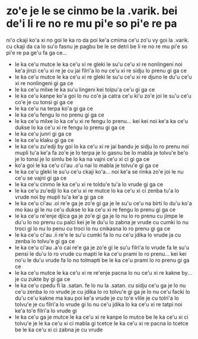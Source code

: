 zo'e je le se cinmo be la .varik. bei de'i li re no re mu pi'e so pi'e re pa
============================================================================

ni'o ckaji ko'a xi no goi le ka ro da poi ke'a cmima ce'u zo'u vy goi la .varik. cu ckaji da ca lo su'o fasnu je pagbu be le se detri be li re no re mu pi'e so pi'e re pa ge'u fa ga ce...

* le ka ce'u mutce le ka ce'u xi re gleki le su'u ce'u xi re nonlingeni noi ke'a jinzi ce'u xi re je cu jai filri'a lo nu ce'u xi re sidju lo prenu gi ga ce
* le ka ce'u mutce le ka ce'u xi re gleki le su'u ce'u xi re djuno le du'u ce'u xi re nonlingeni gi ga ce
* le ka ce'u milxe le ka su'u lingeni kei tolpu'a ce'u gi ga ce
* le ka ce'u kanpe ko'a goi lo nu co'e ja catra ce'u ki'u zo'e joi le su'u ce'u co'e je cu tonsi gi ga ce
* le ka ce'u na terpa ko'a gi ga ce
* le ka ce'u fengu lo no prenu gi ga ce
* le ka ce'u milxe lo ka ce'u xi re fengu lo prenu... kei kei noi ke'a ka ce'u dukse lo ka ce'u xi re fengu lo prenu gi ga ce
* le ka ce'u junri gi ga ce
* le ka ce'u klaku gi ga ce
* le ka ce'u zu'edji by goi lo ka ce'u xi re jai bandu je sidju lo ro prenu noi mupli tu'a ke'a fa zo'e je lo terpa je lo gasnu be lo mabla je tolvu'e be'o je lo tonsi je lo simlu be lo ka na vajni ce'u xi ci gi ga ce
* ko'a goi le ka ce'u ci'au .o'u nai lo mabla je tolvu'e gi ga ce
* le ka ce'u gleki le su'u ce'u ckaji ko'a... noi ke'a se rinka zo'e joi le nu ce'u se vajni gi ga ce
* le ka ce'u cinmo le ka ce'u xi re toldu'e tu'a lo vrude gi ga ce
* le ka ce'u zu'edji lo ka ce'u xi re mutce lo ka ce'u xi ci zenba tu'a lo vrude noi by mupli tu'a ke'a gi ga ce
* le ka ce'u ci'au .oi re'e ga je zo'e gi ga je le su'u ce'u na birti lo du'u ko'a mo kau gi le nu ce'u dukse lo ka ce'u xi re fengu lo prenu gi ga ce
* le ka ce'u re'enje djica ga je zo'e gi ga je lo nu lo ro prenu cu jimpe le du'u lo no prenu cu palci kei je le du'u lo zabna je vrude cu cumki lo nu troci gi lo nu lo penu cu troci lo nu cnikasna lo ro prenu gi ga ce
* le ka ce'u ci'au .ii re'e le su'u cumki fa lo nu ce'u jdika lo vrude ja cu zenba lo tolvu'e gi ga ce
* le ka ce'u ci'au .a'o cai re'e ga je zo'e gi le su'u filri'a lo vrude fa le su'u pensi le du'u lo ro vrude cu mapti le ka ce'u prami lo ro prenu... kei kei no'u le du'u vrude fa lo no tolmapti be le ka ce'u prami lo ro prenu gi ga ce
* le ka ce'u mutce le ka ce'u xi re re'enje pacna lo nu ce'u xi re kakne by... je cu zukte by gi ga ce
* le ka ce'u cpedu fi la .satan. fe lo nu la .satan. cu sidju ce'u ga je lo nu ce'u zenba lo ro vrude je cu jdika lo ro tolvu'e gi ga je lo nu ce'u facki lo du'u ce'u kakne ma kau poi ke'a vrude je cu to'e vlile je cu tolri'a lo tolvu'e je cu filri'a lo vrude gi lo nu ce'u jdika lo ka ce'u xi re tatpi noi ke'a to'e filri'a lo vrude gi
* le ka ce'u ga je mutce le ka ce'u xi re kanpe lo mutce be le ka ce'u xi ci tolvu'e je le ka ce'u xi ci mabla gi tcetce le ka ce'u xi re pacna lo tcetce be le ka ce'u xi ci zabna je cu vrude
